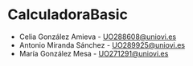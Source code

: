 # CalculadoraBasic

- Celia González Amieva - UO288608@uniovi.es
- Antonio Miranda Sánchez - UO289925@uniovi.es
- María González Mesa - UO271291@uniovi.es
